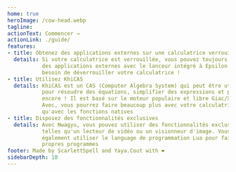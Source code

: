 ```yaml
---
home: true
heroImage: /cow-head.webp
tagline:
actionText: Commencer →
actionLink: ./guide/
features:
- title: Obtenez des applications externes sur une calculatrice verrouillée
  details: Si votre calculatrice est verrouillée, vous pouvez toujours utiliser
           des applications externes avec le lanceur intégré à Epsilon. Pas
           besoin de déverrouiller votre calculatrice !
- title: Utilisez KhiCAS
  details: KhiCAS est un CAS (Computer Algebra System) qui peut être utilisé
           pour résoudre des équations, simplifier des expressions et plus
           encore ! Il est basé sur le moteur populaire et libre Giac/Xcas.
           Avec, vous pourrez faire beaucoup plus avec votre calculatrice
           qu'avec les fonctions natives
- title: Disposez des fonctionnalités exclusives
  details: Avec Nwagyu, vous pouvez utiliser des fonctionnalités exclusives
           telles qu'un lecteur de vidéo ou un visionneur d'image. Vous pouvez
           également utiliser le language de programmation Lua pour faire vos
           propres programmes
footer: Made by ScarlettSpell and Yaya.Cout with ❤️
sidebarDepth: 10
---
```

